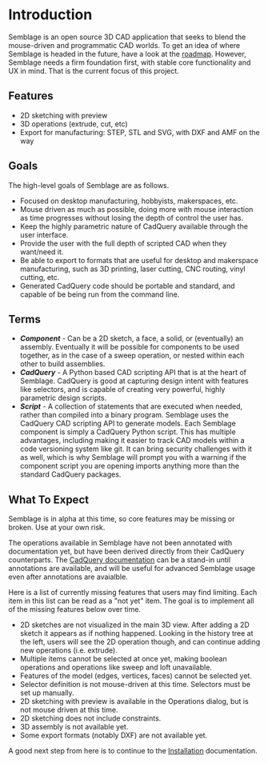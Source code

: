 # Introduction

Semblage is an open source 3D CAD application that seeks to blend the mouse-driven and programmatic CAD worlds. To get an idea of where Semblage is headed in the future, have a look at the [roadmap](roadmap.md). However, Semblage needs a firm foundation first, with stable core functionality and UX in mind. That is the current focus of this project.

## Features

* 2D sketching with preview
* 3D operations (extrude, cut, etc)
* Export for manufacturing: STEP, STL and SVG, with DXF and AMF on the way

## Goals

The high-level goals of Semblage are as follows.

* Focused on desktop manufacturing, hobbyists, makerspaces, etc.
* Mouse driven as much as possible, doing more with mouse interaction as time progresses without losing the depth of control the user has.
* Keep the highly parametric nature of CadQuery available through the user interface.
* Provide the user with the full depth of scripted CAD when they want/need it.
* Be able to export to formats that are useful for desktop and makerspace manufacturing, such as 3D printing, laser cutting, CNC routing, vinyl cutting, etc.
* Generated CadQuery code should be portable and standard, and capable of be being run from the command line.

## Terms

* ***Component*** - Can be a 2D sketch, a face, a solid, or (eventually) an assembly. Eventually it will be possible for components to be used together, as in the case of a sweep operation, or nested within each other to build assemblies.
* ***CadQuery*** - A Python based CAD scripting API that is at the heart of Semblage. CadQuery is good at capturing design intent with features like selectors, and is capable of creating very powerful, highly parametric design scripts.
* ***Script*** - A collection of statements that are executed when needed, rather than compiled into a binary program. Semblage uses the CadQuery CAD scripting API to generate models. Each Semblage component is simply a CadQuery Python script. This has multiple advantages, including making it easier to track CAD models within a code versioning system like git. It can bring security challenges with it as well, which is why Semblage will prompt you with a warning if the component script you are opening imports anything more than the standard CadQuery packages.

## What To Expect

Semblage is in alpha at this time, so core features may be missing or broken. Use at your own risk.

The operations available in Semblage have not been annotated with documentation yet, but have been derived directly from their CadQuery counterparts. The [CadQuery documentation](https://cadquery.readthedocs.io/en/latest/) can be a stand-in until annotations are available, and will be useful for advanced Semblage usage even after annotations are avaialble.

Here is a list of currently missing features that users may find limiting. Each item in this list can be read as a "not yet" item. The goal is to implement all of the missing features below over time.

* 2D sketches are not visualized in the main 3D view. After adding a 2D sketch it appears as if nothing happened. Looking in the history tree at the left, users will see the 2D operation though, and can continue adding new operations (i.e. extrude).
* Multiple items cannot be selected at once yet, making boolean operations and operations like sweep and loft unavailable.
* Features of the model (edges, vertices, faces) cannot be selected yet.
* Selector definition is not mouse-driven at this time. Selectors must be set up manually.
* 2D sketching with preview is available in the Operations dialog, but is not mouse driven at this time.
* 2D sketching does not include constraints.
* 3D assembly is not available yet.
* Some export formats (notably DXF) are not available yet.

A good next step from here is to continue to the [Installation](installation.md) documentation.
